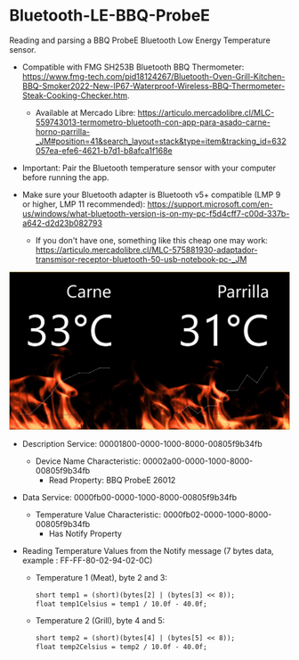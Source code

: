 # Bluetooth-LE-BBQ-ProbeE
Reading and parsing a BBQ ProbeE Bluetooth Low Energy Temperature sensor.

- Compatible with FMG SH253B Bluetooth BBQ Thermometer: https://www.fmg-tech.com/pid18124267/Bluetooth-Oven-Grill-Kitchen-BBQ-Smoker2022-New-IP67-Waterproof-Wireless-BBQ-Thermometer-Steak-Cooking-Checker.htm. 

  - Available at Mercado Libre: https://articulo.mercadolibre.cl/MLC-559743013-termometro-bluetooth-con-app-para-asado-carne-horno-parrilla-_JM#position=41&search_layout=stack&type=item&tracking_id=632057ea-efe6-4621-b7d1-b8afca1f168e

- Important: Pair the Bluetooth temperature sensor with your computer before running the app.

- Make sure your Bluetooth adapter is Bluetooth v5+ compatible (LMP 9 or higher, LMP 11 recommended): https://support.microsoft.com/en-us/windows/what-bluetooth-version-is-on-my-pc-f5d4cff7-c00d-337b-a642-d2d23b082793

  - If you don't have one, something like this cheap one may work: https://articulo.mercadolibre.cl/MLC-575881930-adaptador-transmisor-receptor-bluetooth-50-usb-notebook-pc-_JM

![alt text](https://raw.githubusercontent.com/cvasquez-github/Bluetooth-LE-BBQ-ProbeE/main/bbq-app-ui.png)

- Description Service: 00001800-0000-1000-8000-00805f9b34fb
  - Device Name Characteristic:  00002a00-0000-1000-8000-00805f9b34fb
    - Read Property: BBQ ProbeE 26012
  

- Data Service: 0000fb00-0000-1000-8000-00805f9b34fb
  - Temperature Value Characteristic: 0000fb02-0000-1000-8000-00805f9b34fb
    - Has Notify Property
      
- Reading Temperature Values from the Notify message (7 bytes data, example : FF-FF-80-02-94-02-0C)
  - Temperature 1 (Meat), byte 2 and 3:
    ```
    short temp1 = (short)(bytes[2] | (bytes[3] << 8));
    float temp1Celsius = temp1 / 10.0f - 40.0f;
    ```
      
  - Temperature 2 (Grill), byte 4 and 5:
    ```
    short temp2 = (short)(bytes[4] | (bytes[5] << 8));
    float temp2Celsius = temp2 / 10.0f - 40.0f;
    ```
